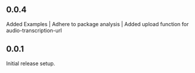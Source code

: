 ## 0.0.4

Added Examples | Adhere to package analysis | Added upload function for audio-transcription-url

## 0.0.1

Initial release setup.
